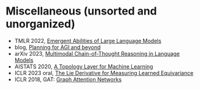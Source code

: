 # Miscellaneous (unsorted and unorganized)


- TMLR 2022, [Emergent Abilities of Large Language Models](https://arxiv.org/abs/2206.07682)
- blog, [Planning for AGI and beyond](https://openai.com/blog/planning-for-agi-and-beyond/)
- arXiv 2023, [Multimodal Chain-of-Thought Reasoning in Language Models](https://arxiv.org/abs/2302.00923)
- AISTATS 2020, [A Topology Layer for Machine Learning](https://arxiv.org/abs/1905.12200)
- ICLR 2023 oral, [The Lie Derivative for Measuring Learned Equivariance](https://openreview.net/forum?id=JL7Va5Vy15J)
- ICLR 2018, GAT: [Graph Attention Networks](https://arxiv.org/abs/1710.10903)